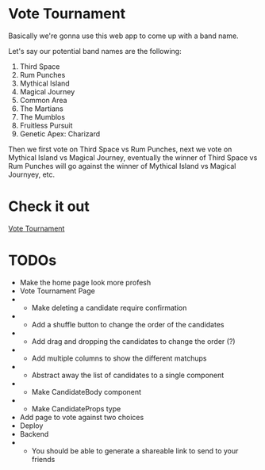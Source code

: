 # Vote Tournament

Basically we're gonna use this web app to come up with a band name.

Let's say our potential band names are the following:

1. Third Space
2. Rum Punches
3. Mythical Island
4. Magical Journey
5. Common Area
6. The Martians
7. The Mumblos
8. Fruitless Pursuit
9. Genetic Apex: Charizard

Then we first vote on Third Space vs Rum Punches, next we vote on Mythical Island vs Magical Journey, eventually the winner of Third Space vs Rum Punches will go against the winner of Mythical Island vs Magical Journyey, etc.

# Check it out

[Vote Tournament](http://votetournament.com)

# TODOs

- Make the home page look more profesh
- Vote Tournament Page
- - Make deleting a candidate require confirmation
- - Add a shuffle button to change the order of the candidates
- - Add drag and dropping the candidates to change the order (?)
- - Add multiple columns to show the different matchups
- - Abstract away the list of candidates to a single component
- - Make CandidateBody component
- - Make CandidateProps type
- Add page to vote against two choices
- Deploy
- Backend
- - You should be able to generate a shareable link to send to your friends
